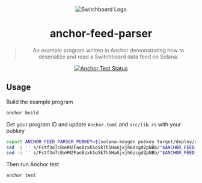 <div align="center">

![Switchboard Logo](https://github.com/switchboard-xyz/sbv2-core/raw/main/website/static/img/icons/switchboard/avatar.png)

# anchor-feed-parser

> An example program written in Anchor demonstrating how to deserialize and read
> a Switchboard data feed on Solana.

[![Anchor Test Status](https://github.com/switchboard-xyz/sbv2-solana/actions/workflows/anchor-test.yml/badge.svg)](https://github.com/switchboard-xyz/sbv2-solana/actions/workflows/anchor-test.yml)

</div>

## Usage

Build the example program

```bash
anchor build
```

Get your program ID and update `Anchor.toml` and `src/lib.rs` with your pubkey

```bash
export ANCHOR_FEED_PARSER_PUBKEY=$(solana-keygen pubkey target/deploy/anchor_feed_parser-keypair.json)
sed -i '' s/Fstf3oTcBxHMZFaoBzxk5oSkTh5HaAjxjh6zcgdZpNBb/"$ANCHOR_FEED_PARSER_PUBKEY"/g Anchor.toml
sed -i '' s/Fstf3oTcBxHMZFaoBzxk5oSkTh5HaAjxjh6zcgdZpNBb/"$ANCHOR_FEED_PARSER_PUBKEY"/g src/lib.rs
```

Then run Anchor test

```bash
anchor test
```
